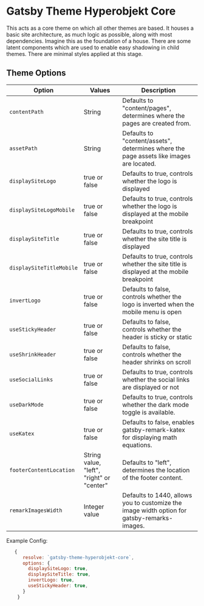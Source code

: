 # Gatsby Theme Hyperobjekt Core

This acts as a core theme on which all other themes are based. It houses a basic site architecture, as much logic as possible, along with most dependencies. Imagine this as the foundation of a house. There are some latent components which are used to enable easy shadowing in child themes. There are minimal styles applied at this stage.

## Theme Options

| Option                   | Values                                    | Description                                                                                 |
| ------------------------ | ----------------------------------------- | ------------------------------------------------------------------------------------------- |
| `contentPath`            | String                                    | Defaults to "content/pages", determines where the pages are created from.                   |
| `assetPath`              | String                                    | Defaults to "content/assets", determines where the page assets like images are located.     |
| `displaySiteLogo`        | true or false                             | Defaults to true, controls whether the logo is displayed                                    |
| `displaySiteLogoMobile`  | true or false                             | Defaults to true, controls whether the logo is displayed at the mobile breakpoint           |
| `displaySiteTitle`       | true or false                             | Defaults to true, controls whether the site title is displayed                              |
| `displaySiteTitleMobile` | true or false                             | Defaults to true, controls whether the site title is displayed at the mobile breakpoint     |
| `invertLogo`             | true or false                             | Defaults to false, controls whether the logo is inverted when the mobile menu is open       |
| `useStickyHeader`        | true or false                             | Defaults to false, controls whether the header is sticky or static                          |
| `useShrinkHeader`        | true or false                             | Defaults to false, controls whether the header shrinks on scroll                            |
| `useSocialLinks`         | true or false                             | Defaults to true, controls whether the social links are displayed or not                    |
| `useDarkMode`            | true or false                             | Defaults to true, controls whether the dark mode toggle is available.                       |
| `useKatex`               | true or false                             | Defaults to false, enables gatsby-remark-katex for displaying math equations.               |
| `footerContentLocation`  | String value, "left", "right" or "center" | Defaults to "left", determines the location of the footer content.                          |
| `remarkImagesWidth`      | Integer value                             | Defaults to 1440, allows you to customize the image width option for gatsby-remarks-images. |

Example Config:

```js
   {
      resolve: `gatsby-theme-hyperobjekt-core`,
      options: {
        displaySiteLogo: true,
        displaySiteTitle: true,
        invertLogo: true,
        useStickyHeader: true,
      }
    }
```
